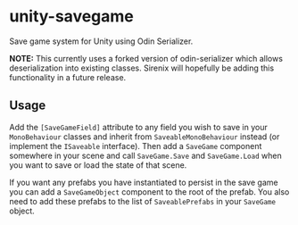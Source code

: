 # unity-savegame
Save game system for Unity using Odin Serializer. 

**NOTE:** This currently uses a forked version of odin-serializer which allows deserialization into existing classes.  Sirenix will hopefully be adding this functionality in a future release.

## Usage

Add the `[SaveGameField]` attribute to any field you wish to save in your `MonoBehaviour` classes and inherit from `SaveableMonoBehaviour` instead (or implement the `ISaveable` interface).  Then add a `SaveGame` component somewhere in your scene and call `SaveGame.Save` and `SaveGame.Load` when you want to save or load the state of that scene.

If you want any prefabs you have instantiated to persist in the save game you can add a `SaveGameObject` component to the root of the prefab.  You also need to add these prefabs to the list of `SaveablePrefabs` in your `SaveGame` object.

